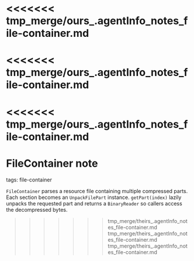 <<<<<<< tmp_merge/ours_.agentInfo_notes_file-container.md
=======
<<<<<<< tmp_merge/ours_.agentInfo_notes_file-container.md
=======
<<<<<<< tmp_merge/ours_.agentInfo_notes_file-container.md
=======
# FileContainer note

tags: file-container

`FileContainer` parses a resource file containing multiple compressed parts. Each
section becomes an `UnpackFilePart` instance. `getPart(index)` lazily unpacks the
requested part and returns a `BinaryReader` so callers access the decompressed
bytes.
>>>>>>> tmp_merge/theirs_.agentInfo_notes_file-container.md
>>>>>>> tmp_merge/theirs_.agentInfo_notes_file-container.md
>>>>>>> tmp_merge/theirs_.agentInfo_notes_file-container.md
